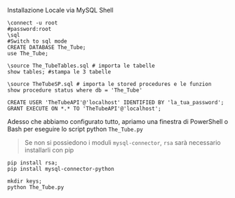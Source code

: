 Installazione Locale via MySQL Shell
```mysql
\connect -u root
#password:root
\sql
#Switch to sql mode
CREATE DATABASE The_Tube;
use The_Tube;

\source The_TubeTables.sql # importa le tabelle
show tables; #stampa le 3 tabelle

\source TheTubeSP.sql # importa le stored procedures e le funzion
show procedure status where db = 'The_Tube'

CREATE USER 'TheTubeAPI'@'localhost' IDENTIFIED BY 'la_tua_password'; 
GRANT EXECUTE ON *.* TO 'TheTubeAPI'@'localhost';
```

Adesso che abbiamo configurato tutto, apriamo una finestra di PowerShell o Bash per eseguire lo script python `The_Tube.py`

> Se non si possiedono i moduli `mysql-connector`, `rsa` sarà necessario installarli con pip

```pip
pip install rsa;
pip install mysql-connector-python
```

```shell
mkdir keys;
python The_Tube.py
```
